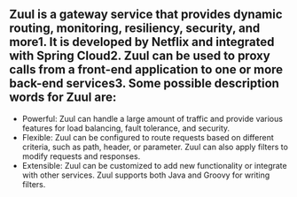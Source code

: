 ## Zuul is a gateway service that provides dynamic routing, monitoring, resiliency, security, and more1. It is developed by Netflix and integrated with Spring Cloud2. Zuul can be used to proxy calls from a front-end application to one or more back-end services3. Some possible description words for Zuul are:

* Powerful: Zuul can handle a large amount of traffic and provide various features for load balancing, fault tolerance, and security.
* Flexible: Zuul can be configured to route requests based on different criteria, such as path, header, or parameter. Zuul can also apply filters to modify requests and responses.
* Extensible: Zuul can be customized to add new functionality or integrate with other services. Zuul supports both Java and Groovy for writing filters.
